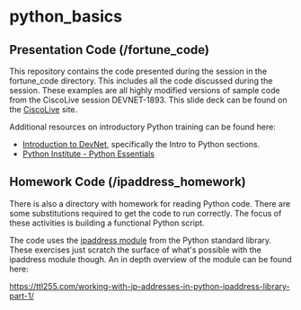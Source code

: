 # python_basics
 
## Presentation Code (/fortune_code)
This repository contains the code presented during the session in the fortune_code directory. This includes all the code discussed during the session. These examples are all highly modified versions of sample code from the CiscoLive session DEVNET-1893. This slide deck can be found on the [CiscoLive](https://ciscolive.com) site.

Additional resources on introductory Python training can be found here:
 - [Introduction to DevNet](https://developer.cisco.com/learning/tracks/devnet-beginner), specifically the Intro to Python sections.
 - [Python Institute - Python Essentials](https://pythoninstitute.org/free-python-courses/)

## Homework Code (/ipaddress_homework)
There is also a directory with homework for reading Python code. There are some substitutions required to get the code to run correctly. The focus of these activities is building a functional Python script.

The code uses the [ipaddress module](https://docs.python.org/3/library/ipaddress.html) from the Python standard library. These exercises just scratch the surface of what's possible with the ipaddress module though. An in depth overview of the module can be found here:

https://ttl255.com/working-with-ip-addresses-in-python-ipaddress-library-part-1/
